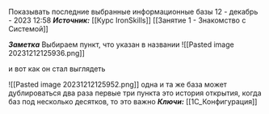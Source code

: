 
Показывать последние выбранные информационные базы
 12 - декабрь - 2023  12:58 
***Источник:***  [[Курс IronSkills]] [[Занятие 1 - Знакомство с Системой]]

***Заметка*** 
Выбираем пункт, что указан в названии
![[Pasted image 20231212125936.png]]

и вот как он стал выглядеть

![[Pasted image 20231212125952.png]]
одна и та же база может дублироваться два раза
первые три пункта это история открытия, когда баз под несколько десятков, то это важно
***Ключи:*** [[1С_Конфигурация]]